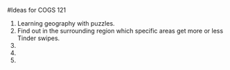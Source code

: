 #Ideas for COGS 121
1. Learning geography with puzzles.
2. Find out in the surrounding region which specific areas get more or less Tinder swipes.
3. 
4.
5.
